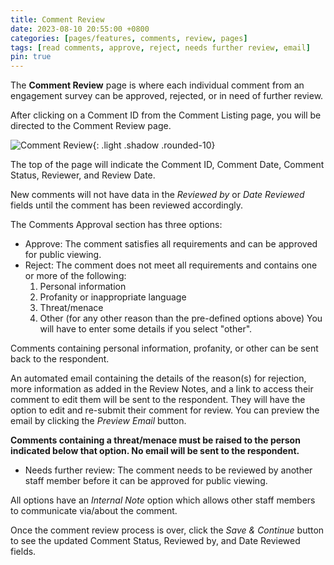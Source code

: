 ```yaml
---
title: Comment Review
date: 2023-08-10 20:55:00 +0800
categories: [pages/features, comments, review, pages]
tags: [read comments, approve, reject, needs further review, email]
pin: true
---
```


The **Comment Review** page is where each individual comment from an engagement survey can be approved, rejected, or in need of further review.  

After clicking on a Comment ID from the Comment Listing page, you will be directed to the Comment Review page.  

![Comment Review](/assets/UserGuideImages/Images/comment-review/comment-review-page-comment-review-page.png){: .light .shadow .rounded-10} 

The top of the page will indicate the Comment ID, Comment Date, Comment Status, Reviewer, and Review Date.  

New comments will not have data in the *Reviewed by* or *Date Reviewed* fields until the comment has been reviewed accordingly.  

The Comments Approval section has three options:
- Approve: The comment satisfies all requirements and can be approved for public viewing.
- Reject: The comment does not meet all requirements and contains one or more of the following:
    1. Personal information
    2. Profanity or inappropriate language
    3. Threat/menace
    4. Other (for any other reason than the pre-defined options above) You will have to enter some details if you select "other".
       
Comments containing personal information, profanity, or other can be sent back to the respondent. 

An automated email containing the details of the reason(s) for rejection, more information as added in the Review Notes, and a link to access their comment to edit them will be sent to the respondent. They will have the option to edit and re-submit their comment for review. You can preview the email by clicking the *Preview Email* button.

**Comments containing a threat/menace must be raised to the person indicated below that option. No email will be sent to the respondent.**

- Needs further review: The comment needs to be reviewed by another staff member before it can be approved for public viewing.

All options have an *Internal Note* option which allows other staff members to communicate via/about the comment.  

Once the comment review process is over, click the *Save & Continue* button to see the updated Comment Status, Reviewed by, and Date Reviewed fields. 

